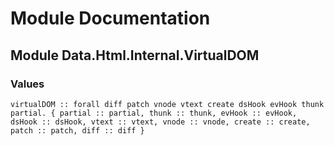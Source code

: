 # Module Documentation

## Module Data.Html.Internal.VirtualDOM

### Values

    virtualDOM :: forall diff patch vnode vtext create dsHook evHook thunk partial. { partial :: partial, thunk :: thunk, evHook :: evHook, dsHook :: dsHook, vtext :: vtext, vnode :: vnode, create :: create, patch :: patch, diff :: diff }




